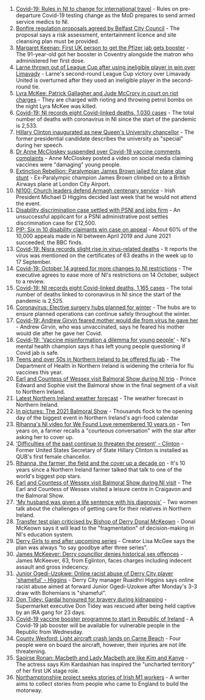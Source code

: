1. [Covid-19: Rules in NI to change for international travel](https://www.bbc.co.uk/news/uk-northern-ireland-58676451?at_medium=RSS&at_campaign=KARANGA) - Rules on pre-departure Covid-19 testing change as the MoD prepares to send armed service medics to NI.
2. [Bonfire regulation proposals agreed by Belfast City Council](https://www.bbc.co.uk/news/uk-northern-ireland-58678854?at_medium=RSS&at_campaign=KARANGA) - The proposal says a risk assessment, entertainment licence and site cleansing plan must be provided.
3. [Margaret Keenan: First UK person to get the Pfizer jab gets booster](https://www.bbc.co.uk/news/uk-england-coventry-warwickshire-58680014?at_medium=RSS&at_campaign=KARANGA) - The 91-year-old got her booster in Coventry alongside the matron who administered her first dose.
4. [Larne thrown out of League Cup after using ineligible player in win over Limavady](https://www.bbc.co.uk/sport/football/58684174?at_medium=RSS&at_campaign=KARANGA) - Larne's second-round League Cup victory over Limavady United is overturned after they used an ineligible player in the second-round tie.
5. [Lyra McKee: Patrick Gallagher and Jude McCrory in court on riot charges](https://www.bbc.co.uk/news/uk-northern-ireland-58676450?at_medium=RSS&at_campaign=KARANGA) - They are charged with rioting and throwing petrol bombs on the night Lyra McKee was killed.
6. [Covid-19: NI records eight Covid-linked deaths, 1,030 cases](https://www.bbc.co.uk/news/uk-northern-ireland-58682211?at_medium=RSS&at_campaign=KARANGA) - The total number of deaths with coronavirus in NI since the start of the pandemic is 2,533.
7. [Hillary Clinton inaugurated as new Queen's University chancellor](https://www.bbc.co.uk/news/uk-northern-ireland-58669865?at_medium=RSS&at_campaign=KARANGA) - The former presidential candidate describes the university as "special" during her speech.
8. [Dr Anne McCloskey suspended over Covid-19 vaccine comments complaints](https://www.bbc.co.uk/news/uk-northern-ireland-foyle-west-58667747?at_medium=RSS&at_campaign=KARANGA) - Anne McCloskey posted a video on social media claiming vaccines were "damaging" young people.
9. [Extinction Rebellion: Paralympian James Brown jailed for plane glue stunt](https://www.bbc.co.uk/news/uk-england-london-58678274?at_medium=RSS&at_campaign=KARANGA) - Ex-Paralympic champion James Brown climbed on to a British Airways plane at London City Airport.
10. [NI100: Church leaders defend Armagh centenary service](https://www.bbc.co.uk/news/uk-northern-ireland-58672100?at_medium=RSS&at_campaign=KARANGA) - Irish President Michael D Higgins decided last week that he would not attend the event.
11. [Disability discrimination case settled with PSNI and jobs firm](https://www.bbc.co.uk/news/uk-northern-ireland-58670765?at_medium=RSS&at_campaign=KARANGA) - An unsuccessful applicant for a PSNI administrative post settles discrimination case for £12,500.
12. [PIP: Six in 10 disability claimants win case on appeal](https://www.bbc.co.uk/news/uk-northern-ireland-58669854?at_medium=RSS&at_campaign=KARANGA) - About 60% of the 10,000 appeals made in NI between April 2019 and June 2021 succeeded, the BBC finds.
13. [Covid-19: Nisra records slight rise in virus-related deaths](https://www.bbc.co.uk/news/uk-northern-ireland-58676058?at_medium=RSS&at_campaign=KARANGA) - It reports the virus was mentioned on the certificates of 63 deaths in the week up to 17 September.
14. [Covid-19: October 14 agreed for more changes to NI restrictions](https://www.bbc.co.uk/news/uk-northern-ireland-58657582?at_medium=RSS&at_campaign=KARANGA) - The executive agrees to ease more of NI's restrictions on 14 October, subject to a review.
15. [Covid-19: NI records eight Covid-linked deaths, 1,165 cases](https://www.bbc.co.uk/news/uk-northern-ireland-58668868?at_medium=RSS&at_campaign=KARANGA) - The total number of deaths linked to coronavirus in NI since the start of the pandemic is 2,525.
16. [Coronavirus: Elective surgery hubs planned for winter](https://www.bbc.co.uk/news/uk-northern-ireland-58657420?at_medium=RSS&at_campaign=KARANGA) - The hubs are to ensure planned operations can continue safely throughout the winter.
17. [Covid-19: Andrew Girvin feared mother would die from virus he gave her](https://www.bbc.co.uk/news/uk-northern-ireland-58649891?at_medium=RSS&at_campaign=KARANGA) - Andrew Girvin, who was unvaccinated, says he feared his mother would die after he gave her Covid.
18. [Covid-19: 'Vaccine misinformation a dilemma for young people'](https://www.bbc.co.uk/news/uk-northern-ireland-58616080?at_medium=RSS&at_campaign=KARANGA) - NI's mental health champion says it has left young people questioning if Covid jab is safe.
19. [Teens and over 50s in Northern Ireland to be offered flu jab](https://www.bbc.co.uk/news/uk-northern-ireland-58602611?at_medium=RSS&at_campaign=KARANGA) - The Department of Health in Northern Ireland is widening the criteria for flu vaccines this year.
20. [Earl and Countess of Wessex visit Balmoral Show during NI trip](https://www.bbc.co.uk/news/uk-northern-ireland-58663417?at_medium=RSS&at_campaign=KARANGA) - Prince Edward and Sophie visit the Balmoral show in the final segment of a visit to Northern Ireland.
21. [Latest Northern Ireland weather forecast](https://www.bbc.co.uk/news/uk-northern-ireland-26018439?at_medium=RSS&at_campaign=KARANGA) - The weather forecast in Northern Ireland.
22. [In pictures: The 2021 Balmoral Show](https://www.bbc.co.uk/news/uk-northern-ireland-58656142?at_medium=RSS&at_campaign=KARANGA) - Thousands flock to the opening day of the biggest event in Northern Ireland's agri-food calendar
23. [Rihanna's NI video for We Found Love remembered 10 years on](https://www.bbc.co.uk/news/uk-northern-ireland-58662388?at_medium=RSS&at_campaign=KARANGA) - Ten years on, a farmer recalls a "courteous conversation" with the star after asking her to cover up.
24. ['Difficulties of the past continue to threaten the present' - Clinton](https://www.bbc.co.uk/news/uk-northern-ireland-58676733?at_medium=RSS&at_campaign=KARANGA) - Former United States Secretary of State Hillary Clinton is installed as QUB's first female chancellor.
25. [Rihanna, the farmer, the field and the cover up a decade on](https://www.bbc.co.uk/news/uk-northern-ireland-58669292?at_medium=RSS&at_campaign=KARANGA) - It's 10 years since a Northern Ireland farmer talked that talk to one of the world's biggest pop stars.
26. [Earl and Countess of Wessex visit Balmoral Show during NI visit](https://www.bbc.co.uk/news/58672293?at_medium=RSS&at_campaign=KARANGA) - The Earl and Countess of Wessex visited a leisure centre in Craigavon and the Balmoral Show.
27. ['My husband was given a life sentence with his diagnosis'](https://www.bbc.co.uk/news/58641689?at_medium=RSS&at_campaign=KARANGA) - Two women talk about the challenges of getting care for their relatives in Northern Ireland.
28. [Transfer test plan criticised by Bishop of Derry Donal McKeown](https://www.bbc.co.uk/news/uk-northern-ireland-58663414?at_medium=RSS&at_campaign=KARANGA) - Donal McKeown says it will lead to the "fragmentation" of decision-making in NI's education system.
29. [Derry Girls to end after upcoming series](https://www.bbc.co.uk/news/uk-northern-ireland-58663416?at_medium=RSS&at_campaign=KARANGA) - Creator Lisa McGee says the plan was always "to say goodbye after three series".
30. [James McKeever: Derry councillor denies historical sex offences](https://www.bbc.co.uk/news/uk-northern-ireland-foyle-west-58662013?at_medium=RSS&at_campaign=KARANGA) - James McKeever, 63, from Eglinton, faces charges including indecent assault and gross indecency.
31. [Junior Ogedi-Uzokwe: Online racist abuse of Derry City player 'shameful' - Higgins](https://www.bbc.co.uk/sport/football/58667701?at_medium=RSS&at_campaign=KARANGA) - Derry City manager Ruaidhri Higgins says online racist abuse aimed at forward Junior Ogedi-Uzokwe after Monday's 3-3 draw with Bohemians is "shameful".
32. [Don Tidey: Gardaí honoured for bravery during kidnapping](https://www.bbc.co.uk/news/world-europe-58678847?at_medium=RSS&at_campaign=KARANGA) - Supermarket executive Don Tidey was rescued after being held captive by an IRA gang for 23 days.
33. [Covid-19 vaccine booster programme to start in Republic of Ireland](https://www.bbc.co.uk/news/world-europe-58676448?at_medium=RSS&at_campaign=KARANGA) - A Covid-19 jab booster will be available for vulnerable people in the Republic from Wednesday.
34. [County Wexford: Light aircraft crash lands on Carne Beach](https://www.bbc.co.uk/news/world-europe-58672098?at_medium=RSS&at_campaign=KARANGA) - Four people were on board the aircraft, however, their injuries are not life threatening.
35. [Saoirse Ronan: Macbeth and Lady Macbeth are like Kim and Kanye](https://www.bbc.co.uk/news/entertainment-arts-58627498?at_medium=RSS&at_campaign=KARANGA) - The actress says Kim Kardashian has inspired the "uncharted territory" of her first UK stage role.
36. [Northamptonshire project seeks stories of Irish M1 workers](https://www.bbc.co.uk/news/uk-england-northamptonshire-58644693?at_medium=RSS&at_campaign=KARANGA) - A writer aims to collect stories from people who came to England to build the motorway.
